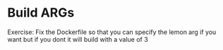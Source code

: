 # Build ARGs 


Exercise: Fix the Dockerfile so that you can specify the lemon arg if you want but if you dont it will build with a value of 3





